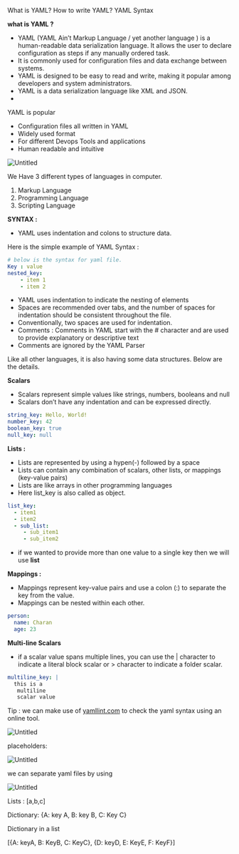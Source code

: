 What is YAML?
How to write YAML?
YAML Syntax

****************what is YAML ?****************

- YAML (YAML Ain’t Markup Language / yet another language ) is a human-readable data serialization language. It allows the user to declare configuration as steps if any manually ordered task.
- It is commonly used for configuration files and data exchange between systems.
- YAML is designed to be easy to read and write, making it popular among developers and system administrators.
- YAML is a data serialization language like XML and JSON.
- 

YAML is popular

- Configuration files all written in YAML
- Widely used format
- For different Devops Tools and applications
- Human readable and intuitive

![Untitled](https://s3-us-west-2.amazonaws.com/secure.notion-static.com/dd541cc6-921e-4094-b04a-586b96dafbd4/Untitled.png)

We Have 3 different types of languages in computer.

1. Markup Language
2. Programming Language
3. Scripting Language

****************SYNTAX :****************

- YAML uses indentation and colons to structure data.

Here is the simple example of YAML Syntax :

```yaml
# below is the syntax for yaml file.
Key : value
nested_key:
	- item 1
	- item 2
```

- YAML uses indentation to indicate the nesting of elements
- Spaces are recommended over tabs, and the number of spaces for indentation should be consistent throughout the file.
- Conventionally, two spaces are used for indentation.
- Comments : Comments in YAML start with the # character and are used to provide explanatory or descriptive text
- Comments are ignored by the YAML Parser

Like all other languages, it is also having some data structures. Below are the details.

****************Scalars**************** 

- Scalars represent simple values like strings, numbers, booleans and null
- Scalars don’t have any indentation and can be expressed directly.

```yaml
string_key: Hello, World!
number_key: 42
boolean_key: true
null_key: null
```

**************Lists :**************

- Lists are represented by using a hypen(-) followed by a space
- Lists can contain any combination of scalars, other lists, or mappings (key-value pairs)
- Lists are like arrays in other programming languages
- Here list_key is also called as object.

```yaml
list_key:
  - item1
  - item2
  - sub_list:
     - sub_item1
     - sub_item2
```

- if we wanted to provide more than one value to a single key then we will use ********list********

********************Mappings :********************

- Mappings represent key-value pairs and use a colon (:) to separate the key from the value.
- Mappings can be nested within each other.

```yaml
person:
  name: Charan
  age: 23
```

************Multi-line Scalars************

- if a scalar value spans multiple lines, you can use the | character to indicate a literal block scalar or > character to indicate a folder scalar.

```yaml
multiline_key: |
  this is a
   multiline
   scalar value
```

Tip : we can make use of [yamllint.com](http://yamllint.com) to check the yaml syntax using an online tool.

![Untitled](https://s3-us-west-2.amazonaws.com/secure.notion-static.com/9c86cd02-3de3-4233-8173-ae95b4e315a0/Untitled.png)

placeholders:

![Untitled](https://s3-us-west-2.amazonaws.com/secure.notion-static.com/305a8805-3470-4cd6-aa4b-448ad92c6ffc/Untitled.png)

we can separate yaml files by using 

![Untitled](https://s3-us-west-2.amazonaws.com/secure.notion-static.com/05ab8159-a600-42ef-b29f-452d56498835/Untitled.png)

Lists : [a,b,c]

Dictionary: {A: key A, B: key B, C: Key C}

Dictionary in a list

[{A: keyA, B: KeyB, C: KeyC}, {D: keyD, E: KeyE, F: KeyF}]